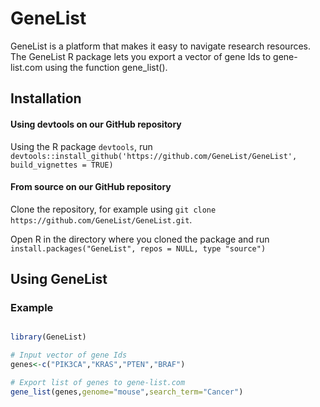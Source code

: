 # GeneList

GeneList is a platform that makes it easy to navigate research resources. The GeneList R package lets you export a vector of gene Ids to gene-list.com using the function gene_list().

## Installation

#### Using devtools on our GitHub repository

Using the R package `devtools`, run `devtools::install_github('https://github.com/GeneList/GeneList', build_vignettes = TRUE)`

#### From source on our GitHub repository

Clone the repository, for example using `git clone https://github.com/GeneList/GeneList.git`.

Open R in the directory where you cloned the package and run `install.packages("GeneList", repos = NULL, type "source")`

## Using GeneList

### Example

``` r

library(GeneList)

# Input vector of gene Ids 
genes<-c("PIK3CA","KRAS","PTEN","BRAF")

# Export list of genes to gene-list.com 
gene_list(genes,genome="mouse",search_term="Cancer")
```
